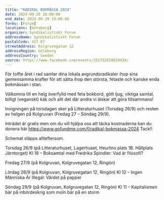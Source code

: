 ```yaml
---
title: "RADIKAL BOKMÄSSA 2024"
date: 2024-09-26 18:00:00
end_date: 2024-09-29 19:00:00
forms: [Forum]
locations: [Göteborg]
organizer: Syndikalistiskt Forum
addressName: Syndikalistiskt Forum
postalCode: 417 07
streetAddress: Kolgruvegatan 12
addressRegion: Göteborg
addressCountry: Sweden
source: https://www.facebook.com/events/351752658029439/
---
```

För tolfte året i rad samlar dina lokala avgrundsradikaler ihop sina gemensamma krafter för att sätta ihop den största, fetaste och kanske enda bokmässan i stan.

Välkomna till en helg överfylld med feta bokbord, gôtt ljug, viktiga samtal, billigt (veganskt) käk och allt det där andra vi älskar att göra tillsammans!

Invigningen på torsdagen sker på Litteraturhuset (Torsdag 26/9) och resten av helgen på Kolgruvan (Fredag 27 – Söndag 29/9).

Inträdet är gratis men om du vill hjälpa oss att täcka kostnaderna kan du donera här https://www.gofundme.com/f/radikal-bokmassa-2024 Tack!!

Schemat släpps allteftersom.

Torsdag 26/9 (på Litteraturhuset, Lagerhuset, Heurlins plats 1B. Hållplats Järntorget)
Kl 18 – Boksamtal med Fredrika Spindler: Vad är filosofi?

Fredag 27/9 (på Kolgruvan, Kolgruvegatan 12, Ringön)

Lördag 28/9 (på Kolgruvan, Kolgruvegatan 12, Ringön)
Kl 12 – Ingen Människa Är Illegal: Värdet på papper

Söndag 29/9 (på Kolgruvan, Kolgruvegatan 12, Ringön)
Kl 11 – Kapitalismen bär på inbördeskrig som moln bär på en storm